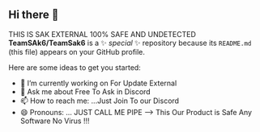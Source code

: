 ## Hi there 👋

THIS IS SAK EXTERNAL 100% SAFE AND UNDETECTED
**TeamSAk6/TeamSak6** is a ✨ _special_ ✨ repository because its `README.md` (this file) appears on your GitHub profile.

Here are some ideas to get you started:

- 🔭 I’m currently working on For Update External
- 💬 Ask me about Free To Ask in Discord
- 📫 How to reach me: ...Just Join To our Discord
- 😄 Pronouns: ... JUST CALL ME PIPE
-->
This Our Product is Safe Any Software No Virus !!!
